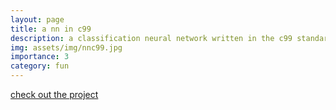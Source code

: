 ```yaml
---
layout: page
title: a nn in c99
description: a classification neural network written in the c99 standard, classified 28x28 digits from the NIMS dataset 
img: assets/img/nnc99.jpg
importance: 3
category: fun
---
```


[check out the project](https://github.com/dawi369/FFNN_in_C99)